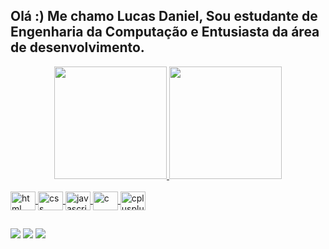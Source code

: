 ## Olá :) Me chamo Lucas Daniel, Sou estudante de Engenharia da Computação e Entusiasta da área de desenvolvimento.
<div align="center">
  <a href="https://github.com/lucas-daniel2000">
  <img height="180em" src="https://github-readme-stats.vercel.app/api?username=lucas-daniel2000&show_icons=true&theme=dark&include_all_commits=true&count_private=true"/>
  <img height="180em" src="https://github-readme-stats.vercel.app/api/top-langs/?username=lucas-daniel2000&layout=compact&langs_count=7&theme=dark"/>
</div>
  
<div style="display: inline_block"><br>
  <img align="center" alt="html" src="https://cdn.jsdelivr.net/gh/devicons/devicon/icons/html5/html5-original.svg" height="30" width="40" />
  <img align="center" alt="css" src="https://cdn.jsdelivr.net/gh/devicons/devicon/icons/css3/css3-original.svg" height="30" width="40" />
  <img align="center" alt="javascript" src="https://cdn.jsdelivr.net/gh/devicons/devicon/icons/javascript/javascript-original.svg" height="30" width="40" />
  <img align="center" alt="c" src="https://cdn.jsdelivr.net/gh/devicons/devicon/icons/c/c-original.svg" height="30" width="40" />
  <img align="center" alt="cplusplus" src="https://cdn.jsdelivr.net/gh/devicons/devicon/icons/cplusplus/cplusplus-original.svg" height="30" width="40" />   
</div>
  
  ##

<div>
  <a href="https://www.linkedin.com/in/lucas-dcs/" target="_blank"><img src="https://img.shields.io/badge/-LinkedIn-%230077B5?style=for-the-badge&logo=linkedin&logoColor=white" target="_blank"></a>  
  <a href="https://www.instagram.com/luc4sdnl/" target="_blank"><img src="https://img.shields.io/badge/-Instagram-%23E4405F?style=for-the-badge&logo=instagram&logoColor=white" target="_blank"></a>
  <a href = "mailto:lucass.dcss75@gmail.com"><img src="https://img.shields.io/badge/-Gmail-%23333?style=for-the-badge&logo=gmail&logoColor=white" target="_blank"></a>
   
</div>


<!--
**lucas-daniel2000/lucas-daniel2000** is a ✨ _special_ ✨ repository because its `README.md` (this file) appears on your GitHub profile.

Here are some ideas to get you started:

- 🔭 I’m currently working on ...
- 🌱 I’m currently learning ...
- 👯 I’m looking to collaborate on ...
- 🤔 I’m looking for help with ...
- 💬 Ask me about ...
- 📫 How to reach me: ...
- 😄 Pronouns: ...
- ⚡ Fun fact: ...
-->
